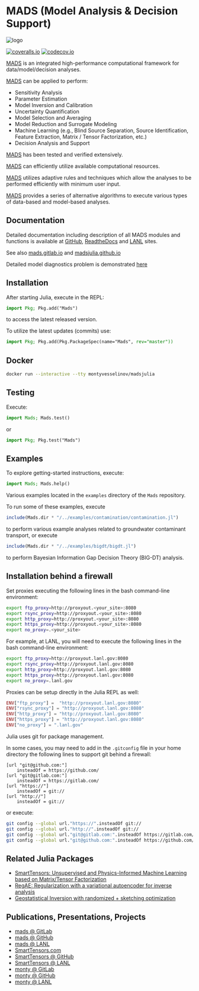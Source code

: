 # MADS (Model Analysis & Decision Support)

![logo](logo/mads_black_swan_logo_big_text_new_3inch.png)

[action-img]: https://github.com/madsjulia/Mads.jl/workflows/CI/badge.svg
[action-url]: https://github.com/madsjulia/Mads.jl/actions
[![coveralls.io](https://coveralls.io/repos/madsjulia/Mads.jl/badge.svg?branch=master)](https://coveralls.io/r/madsjulia/Mads.jl?branch=master)
[![codecov.io](http://codecov.io/github/madsjulia/Mads.jl/coverage.svg?branch=master)](http://codecov.io/github/madsjulia/Mads.jl?branch=master)

[MADS](http://madsjulia.github.io/Mads.jl) is an integrated high-performance computational framework for data/model/decision analyses.

[MADS](http://madsjulia.github.io/Mads.jl) can be applied to perform:

* Sensitivity Analysis
* Parameter Estimation
* Model Inversion and Calibration
* Uncertainty Quantification
* Model Selection and Averaging
* Model Reduction and Surrogate Modeling
* Machine Learning (e.g., Blind Source Separation, Source Identification, Feature Extraction, Matrix / Tensor Factorization, etc.)
* Decision Analysis and Support

[MADS](http://madsjulia.github.io/Mads.jl) has been tested and verified extensively.

[MADS](http://madsjulia.github.io/Mads.jl) can efficiently utilize available computational resources.

[MADS](http://madsjulia.github.io/Mads.jl) utilizes adaptive rules and techniques which allow the analyses to be performed efficiently with minimum user input.

[MADS](http://madsjulia.github.io/Mads.jl) provides a series of alternative algorithms to execute various types of data-based and model-based analyses.

## Documentation

Detailed documentation including description of all MADS modules and functions is available at [GitHub](http://madsjulia.github.io/Mads.jl), [ReadtheDocs](https://mads.readthedocs.io) and [LANL](https://madsjulia.lanl.gov) sites.

See also [mads.gitlab.io](http://mads.gitlab.io) and [madsjulia.github.io](http://madsjulia.github.io/Mads.jl)

Detailed model diagnostics problem is demonstrated [here](https://github.com/madsjulia/Mads.jl/tree/master/notebooks/model_diagnostics)

## Installation

After starting Julia, execute in the REPL:

```julia
import Pkg; Pkg.add("Mads")
```

to access the latest released version.

To utilize the latest updates (commits) use:

```julia
import Pkg; Pkg.add(Pkg.PackageSpec(name="Mads", rev="master"))
```

## Docker

```bash
docker run --interactive --tty montyvesselinov/madsjulia
```

## Testing

Execute:

```julia
import Mads; Mads.test()
```

or

```julia
import Pkg; Pkg.test("Mads")
```

## Examples

To explore getting-started instructions, execute:

```julia
import Mads; Mads.help()
```

Various examples located in the `examples` directory of the `Mads` repository.

To run some of these examples, execute

```julia
include(Mads.dir * "/../examples/contamination/contamination.jl")
```

to perform various example analyses related to groundwater contaminant transport, or execute

```julia
include(Mads.dir * "/../examples/bigdt/bigdt.jl")
```

to perform Bayesian Information Gap Decision Theory (BIG-DT) analysis.

## Installation behind a firewall

Set proxies executing the following lines in the bash command-line environment:

```bash
export ftp_proxy=http://proxyout.<your_site>:8080
export rsync_proxy=http://proxyout.<your_site>:8080
export http_proxy=http://proxyout.<your_site>:8080
export https_proxy=http://proxyout.<your_site>:8080
export no_proxy=.<your_site>
```

For example, at LANL, you will need to execute the following lines in the bash command-line environment:

```bash
export ftp_proxy=http://proxyout.lanl.gov:8080
export rsync_proxy=http://proxyout.lanl.gov:8080
export http_proxy=http://proxyout.lanl.gov:8080
export https_proxy=http://proxyout.lanl.gov:8080
export no_proxy=.lanl.gov
```

Proxies can be setup directly in the Julia REPL as well:

```julia
ENV["ftp_proxy"] =  "http://proxyout.lanl.gov:8080"
ENV["rsync_proxy"] = "http://proxyout.lanl.gov:8080"
ENV["http_proxy"] = "http://proxyout.lanl.gov:8080"
ENV["https_proxy"] = "http://proxyout.lanl.gov:8080"
ENV["no_proxy"] = ".lanl.gov"
```

Julia uses git for package management.

In some cases, you may need to add in the `.gitconfig` file in your home directory the following lines to support git behind a firewall:

```
[url "git@github.com:"]
    insteadOf = https://github.com/
[url "git@gitlab.com:"]
    insteadOf = https://gitlab.com/
[url "https://"]
    insteadOf = git://
[url "http://"]
    insteadOf = git://
```

or execute:

```bash
git config --global url."https://".insteadOf git://
git config --global url."http://".insteadOf git://
git config --global url."git@gitlab.com:".insteadOf https://gitlab.com/
git config --global url."git@github.com:".insteadOf https://github.com/
```

## Related Julia Packages

* [SmartTensors:
Unsupervised and Physics-Informed Machine Learning based on Matrix/Tensor Factorization](https://github.com/SmartTensors)
* [RegAE: Regularization with a variational autoencoder for inverse analysis](https://github.com/madsjulia/RegAE.jl)
* [Geostatistical Inversion with randomized + sketching optimization](https://github.com/madsjulia/GeostatInversion.jl)

## Publications, Presentations, Projects

* [mads @ GitLab](http://mads.gitlab.io)
* [mads @ GitHub](http://madsjulia.github.io)
* [mads @ LANL](http://mads.lanl.gov)
* [SmartTensors.com](https://smarttensors.com)
* [SmartTensors @ GitHub](https://smarttensors.github.io)
* [SmartTensors @ LANL](https://smarttensors.lanl.gov)
* [monty @ GitLab](http://monty.gitlab.io)
* [monty @ GitHub](http://montyvesselinov.github.io)
* [monty @ LANL](https://www.lanl.gov/orgs/ees/staff/monty)